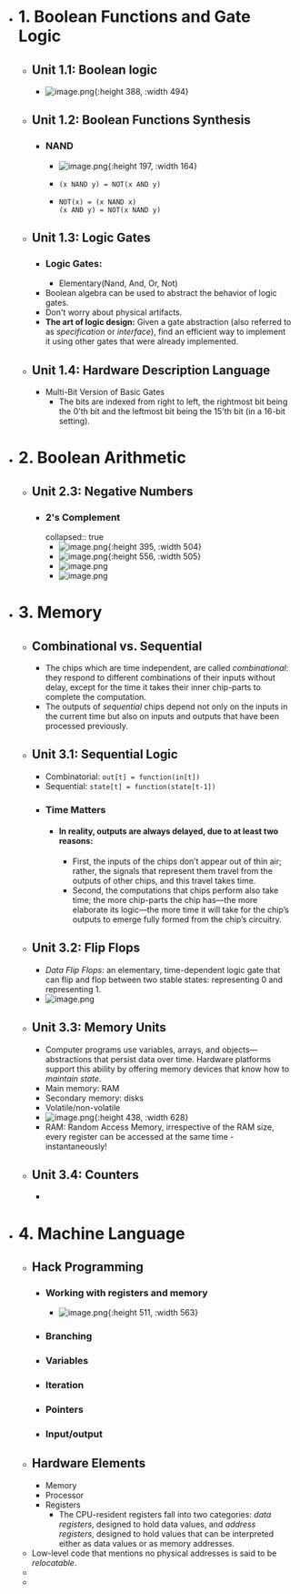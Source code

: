 - # 1. Boolean Functions and Gate Logic
	- ## Unit 1.1: Boolean logic
		- ![image.png](../assets/image_1658865223522_0.png){:height 388, :width 494}
	- ## Unit 1.2: Boolean Functions Synthesis
		- ### NAND
			- ![image.png](../assets/image_1658860482582_0.png){:height 197, :width 164}
			- ```
			  (x NAND y) = NOT(x AND y)
			  ```
			- ```
			  NOT(x) = (x NAND x)
			  (x AND y) = NOT(x NAND y)
			  ```
	- ## Unit 1.3: Logic Gates
		- ### Logic Gates:
			- Elementary(Nand, And, Or, Not)
		- Boolean algebra can be used to abstract the behavior of logic gates.
		- Don't worry about physical artifacts.
		- **The art of logic design:** Given a gate abstraction (also referred to as *specification* or *interface*), find an efficient way to implement it using other gates that were already implemented.
	- ## Unit 1.4: Hardware Description Language
		- Multi-Bit Version of Basic Gates
			- The bits are indexed from right to left, the rightmost bit being the 0'th bit and the leftmost bit being the 15'th bit (in a 16-bit setting).
- # 2. Boolean Arithmetic
	- ## Unit 2.3: Negative Numbers
		- ### 2's Complement
		  collapsed:: true
			- ![image.png](../assets/image_1659021687767_0.png){:height 395, :width 504}
			- ![image.png](../assets/image_1659021647517_0.png){:height 556, :width 505}
			- ![image.png](../assets/image_1659022125138_0.png)
			- ![image.png](../assets/image_1659022299690_0.png)
- # 3. Memory
	- ## Combinational vs. Sequential
		- The chips which are time independent, are called *combinational*: they respond to different combinations of their inputs without delay, except for the time it takes their inner chip-parts to complete the computation.
		- The outputs of *sequential* chips depend not only on the inputs in the current time but also on inputs and outputs that have been processed previously.
	- ## Unit 3.1: Sequential Logic
		- Combinatorial: `out[t] = function(in[t])`
		- Sequential: `state[t] = function(state[t-1])`
		- ### Time Matters
			- #### In reality, outputs are always delayed, due to at least two reasons:
				- First, the inputs of the chips don’t appear out of thin air; rather, the signals that represent them travel from the outputs of other chips, and this travel takes time.
				- Second, the computations that chips perform also take time; the more chip-parts the chip has—the more elaborate its logic—the more time it will take for the chip’s outputs to emerge fully formed from the chip’s circuitry.
	- ## Unit 3.2: Flip Flops
		- *Data Flip Flops*: an elementary, time-dependent logic gate that can flip and flop between two stable states: representing 0 and representing 1.
		- ![image.png](../assets/image_1659283301169_0.png)
	- ## Unit 3.3: Memory Units
		- Computer programs use variables, arrays, and objects—abstractions that persist data over time. Hardware platforms support this ability by offering memory devices that know how to *maintain state*.
		- Main memory: RAM
		- Secondary memory: disks
		- Volatile/non-volatile
		- ![image.png](../assets/image_1659113183991_0.png){:height 438, :width 628}
		- RAM: Random Access Memory, irrespective of the RAM size, every register can be accessed at the same time - instantaneously!
	- ## Unit 3.4: Counters
		-
- # 4. Machine Language
	- ## Hack Programming
		- ### Working with registers and memory
			- ![image.png](../assets/image_1659547805041_0.png){:height 511, :width 563}
		- ### Branching
		- ### Variables
		- ### Iteration
		- ### Pointers
		- ### Input/output
	- ## Hardware Elements
		- Memory
		- Processor
		- Registers
			- The CPU-resident registers fall into two categories: *data registers*, designed to hold data values, and *address registers*, designed to hold values that can be interpreted either as data values or as memory addresses.
	- Low-level code that mentions no physical addresses is said to be *relocatable*.
	-
	-